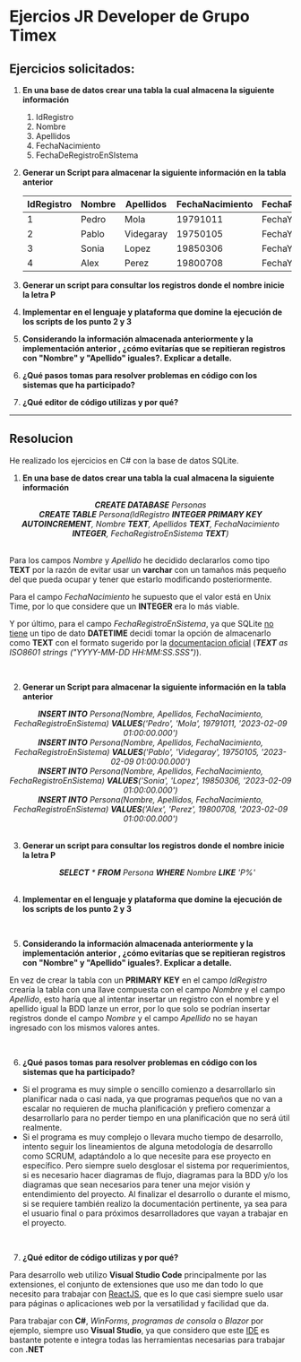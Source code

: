 # Ejercios JR Developer de Grupo Timex

## Ejercicios solicitados:

1. **En una base de datos crear una tabla la cual almacena la siguiente información** 

   1. IdRegistro 
   2. Nombre 
   3. Apellidos 
   4. FechaNacimiento 
   5. FechaDeRegistroEnSIstema 

2. **Generar un Script para almacenar la siguiente información en la tabla anterior** 

   | IdRegistro | Nombre | Apellidos | FechaNacimiento | FechaRegistroEnSistema |
   | ---------- | ------ | --------- | --------------- | ---------------------- |
   | 1          | Pedro  | Mola      | 19791011        | FechaYHoraActual       |
   | 2          | Pablo  | Videgaray | 19750105        | FechaYHoraActual       |
   | 3          | Sonia  | Lopez     | 19850306        | FechaYHoraActual       |
   | 4          | Alex   | Perez     | 19800708        | FechaYHoraActual       |

    

3. **Generar un script para consultar los registros donde el nombre inicie la letra P**

4. **Implementar en el lenguaje y plataforma que domine la ejecución de los scripts de los punto 2 y 3**

5. **Considerando la información almacenada anteriormente y la implementación anterior , ¿cómo evitarías que se repitieran registros con "Nombre" y "Apellido" iguales?. Explicar a detalle.**

6. **¿Qué pasos tomas para resolver problemas en código con los sistemas que ha participado?**

7. **¿Qué editor de código utilizas y por qué?**

---

## Resolucion

He realizado los ejercicios en C# con la base de datos SQLite.

1. **En una base de datos crear una tabla la cual almacena la siguiente información**

<div align="center"><i><b>CREATE DATABASE</b> Personas</i></div>

<div align="center"><i><b>CREATE TABLE</b> Persona(IdRegistro <b>INTEGER PRIMARY KEY AUTOINCREMENT</b>, Nombre <b>TEXT</b>, Apellidos <b>TEXT</b>, FechaNacimiento <b>INTEGER</b>, FechaRegistroEnSistema <b>TEXT</b>)</i></div>

<br>

Para los campos *Nombre* y *Apellido* he decidido declararlos como tipo **TEXT** por la razón de evitar usar un **varchar** con un tamaños más pequeño del que pueda ocupar y tener que estarlo modificando posteriormente.

Para el campo *FechaNacimiento* he supuesto que el valor está en Unix Time, por lo que considere que un **INTEGER** era lo más viable.

Y por último, para el campo *FechaRegistroEnSistema*, ya que SQLite [no tiene](https://www.sqlite.org/datatype3.html#:~:text=2.2.-,Date%20and%20Time%20Datatype,DD%20HH%3AMM%3ASS.) un tipo de dato **DATETIME** decidí tomar la opción de almacenarlo como **TEXT** con el formato sugerido por la [documentacion oficial](https://www.sqlite.org/datatype3.html) (***TEXT** as ISO8601 strings ("YYYY-MM-DD HH:MM:SS.SSS")*).

<br>

2. **Generar un Script para almacenar la siguiente información en la tabla anterior**

<div align="center"><i><b>INSERT INTO</b> Persona(Nombre, Apellidos, FechaNacimiento, FechaRegistroEnSistema) <b>VALUES</b>('Pedro', 'Mola', 19791011, '2023-02-09 01:00:00.000')</i></div>

<div align="center"><i><b>INSERT INTO</b> Persona(Nombre, Apellidos, FechaNacimiento, FechaRegistroEnSistema) <b>VALUES</b>('Pablo', 'Videgaray', 19750105, '2023-02-09 01:00:00.000')</i></div>

<div align="center"><i><b>INSERT INTO</b> Persona(Nombre, Apellidos, FechaNacimiento, FechaRegistroEnSistema) <b>VALUES</b>('Sonia', 'Lopez', 19850306, '2023-02-09 01:00:00.000')</i></div>

<div align="center"><i><b>INSERT INTO</b> Persona(Nombre, Apellidos, FechaNacimiento, FechaRegistroEnSistema) <b>VALUES</b>('Alex', 'Perez', 19800708, '2023-02-09 01:00:00.000')</i></div>

<br>

3. **Generar un script para consultar los registros donde el nombre inicie la letra P**

   <div align="center"><i><b>SELECT</b> * <b>FROM</b> Persona <b>WHERE</b> Nombre <b>LIKE</b> 'P%'</i></div>

   <br>

4. **Implementar en el lenguaje y plataforma que domine la ejecución de los scripts de los punto 2 y 3**

<br>

5. **Considerando la información almacenada anteriormente y la implementación anterior , ¿cómo evitarías que se repitieran registros con "Nombre" y "Apellido" iguales?. Explicar a detalle.**

En vez de crear la tabla con un **PRIMARY KEY** en el campo *IdRegistro* crearía la tabla con una llave compuesta con el campo *Nombre* y el campo *Apellido*, esto haría que al intentar insertar un registro con el nombre y el apellido igual la BDD lanze un error, por lo que solo se podrían insertar registros donde el campo *Nombre* y el campo *Apellido* no se hayan ingresado con los mismos valores antes.

<br>

6. **¿Qué pasos tomas para resolver problemas en código con los sistemas que ha participado?**

- Si el programa es muy simple o sencillo comienzo a desarrollarlo sin planificar nada o casi nada, ya que programas pequeños que no van a escalar no requieren de mucha planificación y prefiero comenzar a desarrollarlo para no perder tiempo en una planificación que no será útil realmente.
- Si el programa es muy complejo o llevara mucho tiempo de desarrollo, intento seguir los lineamientos de alguna metodología de desarrollo como SCRUM, adaptándolo a lo que necesite para ese proyecto en específico. Pero siempre suelo desglosar el sistema por requerimientos, si es necesario hacer diagramas de flujo, diagramas para la BDD y/o los diagramas que sean necesarios para tener una mejor visión y entendimiento del proyecto. Al finalizar el desarrollo o durante el mismo, si se requiere también realizo la documentación pertinente, ya sea para el usuario final o para próximos desarrolladores que vayan a trabajar en el proyecto.

<br>

7. **¿Qué editor de código utilizas y por qué?**

Para desarrollo web utilizo **Visual Studio Code** principalmente por las extensiones, el conjunto de extensiones que uso me dan todo lo que necesito para trabajar con <u>ReactJS</u>, que es lo que casi siempre suelo usar para páginas o aplicaciones web por la versatilidad y facilidad que da.


Para trabajar con **C#**, *WinForms, programas de consola* o *Blazor* por ejemplo, siempre uso **Visual Studio**, ya que considero que este <u>IDE</u> es bastante potente e integra todas las herramientas necesarias para trabajar con **.NET**

